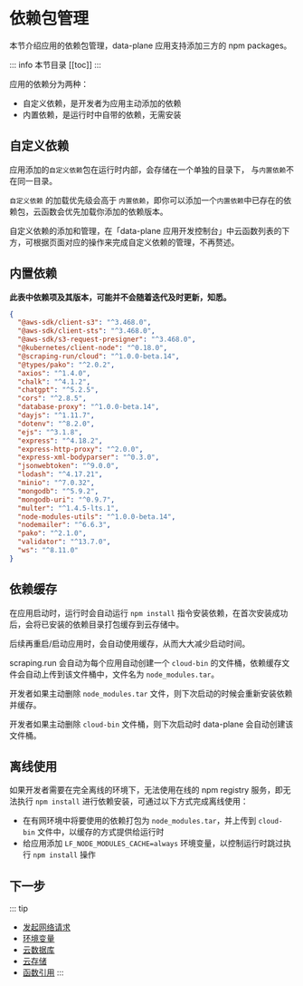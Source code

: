 

# 依赖包管理

本节介绍应用的依赖包管理，data-plane 应用支持添加三方的 npm packages。

::: info 本节目录
[[toc]]
:::

应用的依赖分为两种：
- 自定义依赖，是开发者为应用主动添加的依赖
- 内置依赖，是运行时中自带的依赖，无需安装

## 自定义依赖

应用添加的`自定义依赖`包在运行时内部，会存储在一个单独的目录下， 与`内置依赖`不在同一目录。

`自定义依赖` 的加载优先级会高于 `内置依赖`，即你可以添加一个`内置依赖`中已存在的依赖包，云函数会优先加载你添加的依赖版本。

自定义依赖的添加和管理，在「data-plane 应用开发控制台」中云函数列表的下方，可根据页面对应的操作来完成自定义依赖的管理，不再赘述。

## 内置依赖


**此表中依赖项及其版本，可能并不会随着迭代及时更新，知悉。**

```json
{
  "@aws-sdk/client-s3": "^3.468.0",
  "@aws-sdk/client-sts": "^3.468.0",
  "@aws-sdk/s3-request-presigner": "^3.468.0",
  "@kubernetes/client-node": "^0.18.0",
  "@scraping-run/cloud": "^1.0.0-beta.14",
  "@types/pako": "^2.0.2",
  "axios": "^1.4.0",
  "chalk": "^4.1.2",
  "chatgpt": "^5.2.5",
  "cors": "^2.8.5",
  "database-proxy": "^1.0.0-beta.14",
  "dayjs": "^1.11.7",
  "dotenv": "^8.2.0",
  "ejs": "^3.1.8",
  "express": "^4.18.2",
  "express-http-proxy": "^2.0.0",
  "express-xml-bodyparser": "^0.3.0",
  "jsonwebtoken": "^9.0.0",
  "lodash": "^4.17.21",
  "minio": "^7.0.32",
  "mongodb": "^5.9.2",
  "mongodb-uri": "^0.9.7",
  "multer": "^1.4.5-lts.1",
  "node-modules-utils": "^1.0.0-beta.14",
  "nodemailer": "^6.6.3",
  "pako": "^2.1.0",
  "validator": "^13.7.0",
  "ws": "^8.11.0"
}
```

## 依赖缓存

在应用启动时，运行时会自动运行 `npm install` 指令安装依赖，在首次安装成功后，会将已安装的依赖目录打包缓存到云存储中。

后续再重启/启动应用时，会自动使用缓存，从而大大减少启动时间。

scraping.run 会自动为每个应用自动创建一个 `cloud-bin` 的文件桶，依赖缓存文件会自动上传到该文件桶中，文件名为 `node_modules.tar`。

开发者如果主动删除 `node_modules.tar` 文件，则下次启动的时候会重新安装依赖并缓存。

开发者如果主动删除 `cloud-bin` 文件桶，则下次启动时 data-plane 会自动创建该文件桶。

## 离线使用

如果开发者需要在完全离线的环境下，无法使用在线的 npm registry 服务，即无法执行 `npm install` 进行依赖安装，可通过以下方式完成离线使用：

- 在有网环境中将要使用的依赖打包为 `node_modules.tar`，并上传到 `cloud-bin` 文件中，以缓存的方式提供给运行时
- 给应用添加 `LF_NODE_MODULES_CACHE=always` 环境变量，以控制运行时跳过执行 `npm install` 操作


## 下一步
::: tip
- [发起网络请求](./fetch.md)
- [环境变量](./env.md)
- [云数据库](../cloud-database/index.md)
- [云存储](../cloud-storage/index.md)
- [函数引用](./import.md)
:::